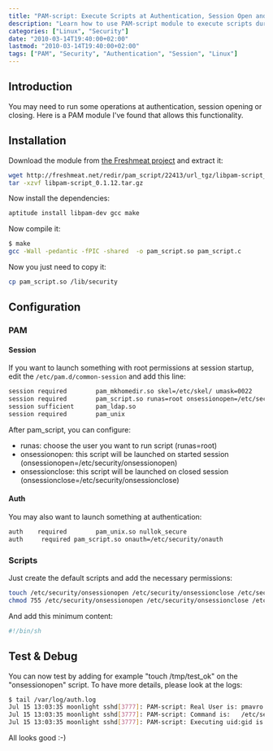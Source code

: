 ```yaml
---
title: "PAM-script: Execute Scripts at Authentication, Session Open and Close"
description: "Learn how to use PAM-script module to execute scripts during authentication, session opening and closing on Linux systems."
categories: ["Linux", "Security"]
date: "2010-03-14T19:40:00+02:00"
lastmod: "2010-03-14T19:40:00+02:00"
tags: ["PAM", "Security", "Authentication", "Session", "Linux"]
---
```


## Introduction

You may need to run some operations at authentication, session opening or closing. Here is a PAM module I've found that allows this functionality.

## Installation

Download the module from [the Freshmeat project](https://freshmeat.net/projects/pam_script/) and extract it:

```bash
wget http://freshmeat.net/redir/pam_script/22413/url_tgz/libpam-script_0.1.12.tar.gz
tar -xzvf libpam-script_0.1.12.tar.gz
```

Now install the dependencies:

```bash
aptitude install libpam-dev gcc make
```

Now compile it:

```bash
$ make
gcc -Wall -pedantic -fPIC -shared  -o pam_script.so pam_script.c
```

Now you just need to copy it:

```bash
cp pam_script.so /lib/security
```

## Configuration

### PAM

#### Session

If you want to launch something with root permissions at session startup, edit the `/etc/pam.d/common-session` and add this line:

```bash
session required        pam_mkhomedir.so skel=/etc/skel/ umask=0022
session required        pam_script.so runas=root onsessionopen=/etc/security/onsessionopen
session sufficient      pam_ldap.so
session required        pam_unix
```

After pam_script, you can configure:

* runas: choose the user you want to run script (runas=root)
* onsessionopen: this script will be launched on started session (onsessionopen=/etc/security/onsessionopen)
* onsessionclose: this script will be launched on closed session (onsessionclose=/etc/security/onsessionclose)

#### Auth

You may also want to launch something at authentication:

```bash
auth    required        pam_unix.so nullok_secure
auth     required pam_script.so onauth=/etc/security/onauth
```

### Scripts

Just create the default scripts and add the necessary permissions:

```bash
touch /etc/security/onsessionopen /etc/security/onsessionclose /etc/security/onauth
chmod 755 /etc/security/onsessionopen /etc/security/onsessionclose /etc/security/onauth
```

And add this minimum content:

```bash
#!/bin/sh
```

## Test & Debug

You can now test by adding for example "touch /tmp/test_ok" on the "onsessionopen" script. To have more details, please look at the logs:

```bash
$ tail /var/log/auth.log
Jul 15 13:03:35 moonlight sshd[3777]: PAM-script: Real User is: pmavro
Jul 15 13:03:35 moonlight sshd[3777]: PAM-script: Command is:   /etc/security/onsessionopen
Jul 15 13:03:35 moonlight sshd[3777]: PAM-script: Executing uid:gid is: 0:0
```

All looks good :-)
